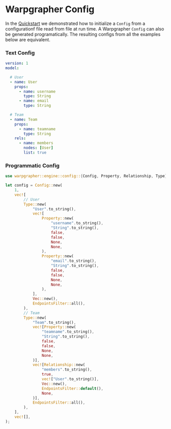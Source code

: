 # Warpgrapher Config

In the [Quickstart]() we demonstrated how to initialize a `Config` from a configurationf file read from file at run time. A Warpgrapher `Config` can also be generated programatically. The resulting configs from all the examples below are equivalent. 

### Text Config

```yaml
version: 1
model:

  # User
  - name: User
    props:
      - name: username
        type: String
      - name: email
        type: String

  # Team
  - name: Team
    props:
      - name: teamname
        type: String
    rels:
      - name: members
        nodes: [User]
        list: true
```

### Programmatic Config

```rust
use warpgrapher::engine::config::{Config, Property, Relationship, Type};

let config = Config::new(
    1,
    vec![
        // User
        Type::new(
            "User".to_string(),
            vec![
                Property::new(
                    "username".to_string(),
                    "String".to_string(),
                    false,
                    false,
                    None,
                    None,
                ),
                Property::new(
                    "email".to_string(),
                    "String".to_string(),
                    false,
                    false,
                    None,
                    None,
                ),
            ],
            Vec::new(),
            EndpointsFilter::all(),
        ),
        // Team
        Type::new(
            "Team".to_string(),
            vec![Property::new(
                "teamname".to_string(),
                "String".to_string(),
                false,
                false,
                None,
                None,
            )],
            vec![Relationship::new(
                "members".to_string(),
                true,
                vec!["User".to_string()],
                Vec::new(),
                EndpointsFilter::default(),
                None,
            )],
            EndpointsFilter::all(),
        ),
    ],
    vec![],
);
```